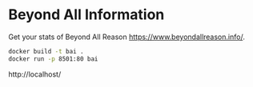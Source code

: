 # Beyond All Information

Get your stats of Beyond All Reason https://www.beyondallreason.info/.


```sh
docker build -t bai .
docker run -p 8501:80 bai
```

http://localhost/